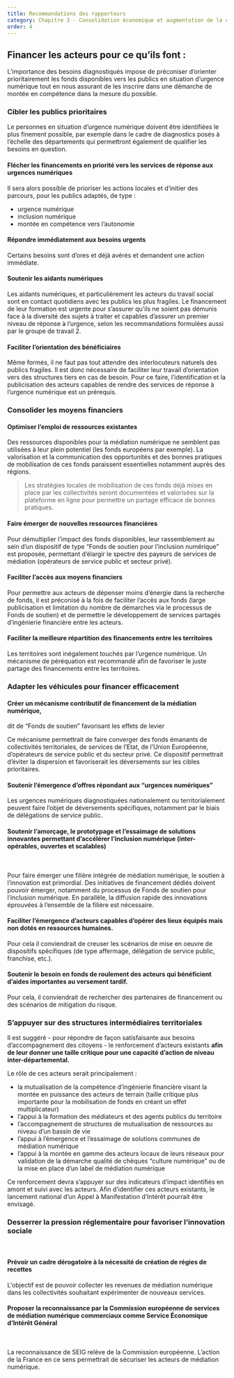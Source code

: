```yaml
---
title: Recommandations des rapporteurs
category: Chapitre 3 - Consolidation économique et augmentation de la capacité d’action des acteurs
order: 4
---
```


## **Financer les acteurs pour ce qu’ils font :**

L’importance des besoins diagnostiqu&eacute;s impose de pr&eacute;coniser d’orienter prioritairement les fonds disponibles vers les publics en situation d’urgence num&eacute;rique tout en nous assurant de les inscrire dans une d&eacute;marche de mont&eacute;e en comp&eacute;tence dans la mesure du possible.

### **Cibler les publics prioritaires**

Le personnes en situation d’urgence num&eacute;rique doivent &ecirc;tre identifi&eacute;es le plus finement possible, par exemple dans le cadre de diagnostics pos&eacute;s &agrave; l’&eacute;chelle des d&eacute;partements qui permettront &eacute;galement de qualifier les besoins en question.

#### **Fl&eacute;cher les financements en priorit&eacute; vers les services de r&eacute;ponse aux urgences num&eacute;riques**

Il sera alors possible de prioriser les actions locales et d’initier des parcours, pour les publics adapt&eacute;s, de type :

* urgence num&eacute;rique
* inclusion num&eacute;rique
* mont&eacute;e en comp&eacute;tence vers l’autonomie

#### **R&eacute;pondre imm&eacute;diatement aux besoins urgents**

Certains besoins sont d’ores et d&eacute;j&agrave; av&eacute;r&eacute;s et demandent une action imm&eacute;diate.

#### **Soutenir les aidants num&eacute;riques**

Les aidants num&eacute;riques, et particuli&egrave;rement les acteurs du travail social sont en contact quotidiens avec les publics les plus fragiles. Le financement de leur formation est urgente pour s’assurer qu’ils ne soient pas d&eacute;munis face &agrave; la diversit&eacute; des sujets &agrave; traiter et capables d’assurer un premier niveau de r&eacute;ponse &agrave; l’urgence, selon les recommandations formul&eacute;es aussi par le groupe de travail 2.

#### **Faciliter l’orientation des b&eacute;n&eacute;ficiaires**

M&ecirc;me form&eacute;s, il ne faut pas tout attendre des interlocuteurs naturels des publics fragiles. Il est donc n&eacute;cessaire de faciliter leur travail d’orientation vers des structures tiers en cas de besoin. Pour ce faire, l’identification et la publicisation des acteurs capables de rendre des services de r&eacute;ponse &agrave; l’urgence num&eacute;rique est un pr&eacute;requis.

### **Consolider les moyens financiers**

#### **Optimiser l’emploi de ressources existantes**

Des ressources disponibles pour la m&eacute;diation num&eacute;rique ne semblent pas utilis&eacute;es &agrave; leur plein potentiel (les fonds europ&eacute;ens par exemple). La valorisation et la communication des opportunit&eacute;s et des bonnes pratiques de mobilisation de ces fonds paraissent essentielles notamment aupr&egrave;s des r&eacute;gions.

> Les strat&eacute;gies locales de mobilisation de ces fonds d&eacute;j&agrave; mises en place par les collectivit&eacute;s seront document&eacute;es et valoris&eacute;es sur la plateforme en ligne pour permettre un partage efficace de bonnes pratiques.

#### **Faire &eacute;merger de nouvelles ressources financi&egrave;res**

Pour d&eacute;multiplier l’impact des fonds disponibles, leur rassemblement au sein d’un dispositif de type “Fonds de soutien pour l’inclusion num&eacute;rique” est propos&eacute;e, permettant d’&eacute;largir le spectre des payeurs de services de m&eacute;diation (op&eacute;rateurs de service public et secteur priv&eacute;).

#### **Faciliter l’acc&egrave;s aux moyens financiers**

Pour permettre aux acteurs de d&eacute;penser moins d’&eacute;nergie dans la recherche de fonds, il est pr&eacute;conis&eacute; &agrave; la fois de faciliter l’acc&egrave;s aux fonds (large publicisation et limitation du nombre de d&eacute;marches via le processus de Fonds de soutien) et de permettre le d&eacute;veloppement de services partag&eacute;s d’ing&eacute;nierie financi&egrave;re entre les acteurs.

#### **Faciliter la meilleure r&eacute;partition des financements entre les territoires**

Les territoires sont in&eacute;galement touch&eacute;s par l’urgence num&eacute;rique. Un m&eacute;canisme de p&eacute;r&eacute;quation est recommand&eacute; afin de favoriser le juste partage des financements entre les territoires.

### **Adapter les v&eacute;hicules pour financer efficacement**

#### **Cr&eacute;er un m&eacute;canisme contributif de financement de la m&eacute;diation num&eacute;rique,**

dit de “Fonds de soutien” favorisant les effets de levier

Ce m&eacute;canisme permettrait de faire converger des fonds &eacute;manants de collectivit&eacute;s territoriales, de services de l’Etat, de l’Union Europ&eacute;enne, d’op&eacute;rateurs de service public et du secteur priv&eacute;. Ce dispositif permettrait d’&eacute;viter la dispersion et favoriserait les d&eacute;versements sur les cibles prioritaires.

#### Soutenir l’&eacute;mergence d’offres r&eacute;pondant aux “urgences num&eacute;riques”

Les urgences num&eacute;riques diagnostiqu&eacute;es nationalement ou territorialement peuvent faire l’objet de d&eacute;versements sp&eacute;cifiques, notamment par le biais de d&eacute;l&eacute;gations de service public.

#### Soutenir l’amor&ccedil;age, le prototypage et l’essaimage de solutions innovantes permettant d’acc&eacute;l&eacute;rer l’inclusion num&eacute;rique (inter-op&eacute;rables, ouvertes et scalables)

&nbsp;

Pour faire &eacute;merger une fili&egrave;re int&eacute;gr&eacute;e de m&eacute;diation num&eacute;rique, le soutien &agrave; l’innovation est primordial. Des initiatives de financement d&eacute;di&eacute;s doivent pouvoir &eacute;merger, notamment du processus de Fonds de soutien pour l’inclusion num&eacute;rique. En parall&egrave;le, la diffusion rapide des innovations &eacute;prouv&eacute;es &agrave; l’ensemble de la fili&egrave;re est n&eacute;cessaire.

#### F**aciliter l’&eacute;mergence d’acteurs capables d’op&eacute;rer des lieux &eacute;quip&eacute;s mais non dot&eacute;s en ressources humaines**.

Pour cela il conviendrait de creuser les sc&eacute;narios de mise en oeuvre de dispositifs sp&eacute;cifiques (de type affermage, d&eacute;l&eacute;gation de service public, franchise, etc.).

#### **Soutenir le besoin en fonds de roulement des acteurs qui b&eacute;n&eacute;ficient d’aides importantes au versement tardif.**

Pour cela, il conviendrait de rechercher des partenaires de financement ou des sc&eacute;narios de mitigation du risque.

### S’appuyer sur des structures interm&eacute;diaires territoriales&nbsp;

Il est sugg&eacute;r&eacute; - pour r&eacute;pondre de fa&ccedil;on satisfaisante aux besoins d’accompagnement des citoyens - le renforcement d’acteurs existants **afin de leur donner une taille critique pour une capacit&eacute; d’action de niveau inter-d&eacute;partemental.**

Le r&ocirc;le de ces acteurs serait principalement :

* la mutualisation de la comp&eacute;tence d’ing&eacute;nierie financi&egrave;re visant la mont&eacute;e en puissance des acteurs de terrain (taille critique plus importante pour la mobilisation de fonds en cr&eacute;ant un effet multiplicateur)
* l’appui &agrave; la formation des m&eacute;diateurs et des agents publics du territoire
* l’accompagnement de structures de mutualisation de ressources au niveau d’un bassin de vie
* l’appui &agrave; l’&eacute;mergence et l’essaimage de solutions communes de m&eacute;diation num&eacute;rique
* l’appui &agrave; la mont&eacute;e en gamme des acteurs locaux de leurs r&eacute;seaux pour validation de la d&eacute;marche qualit&eacute; de ch&egrave;ques “culture num&eacute;rique” ou de la mise en place d’un label de m&eacute;diation num&eacute;rique

Ce renforcement devra s’appuyer sur des indicateurs d’impact identifi&eacute;s en amont et suivi avec les acteurs. Afin d’identifier ces acteurs existants, le lancement national d’un Appel &agrave; Manifestation d’Int&eacute;r&ecirc;t pourrait &ecirc;tre envisag&eacute;.

### **Desserrer la pression r&eacute;glementaire pour favoriser l’innovation sociale**

&nbsp;

#### Pr&eacute;voir un cadre d&eacute;rogatoire &agrave; la n&eacute;cessit&eacute; de cr&eacute;ation de r&eacute;gies de recettes

L'objectif est de pouvoir collecter les revenues de m&eacute;diation num&eacute;rique dans les collectivit&eacute;s souhaitant exp&eacute;rimenter de nouveaux services.

#### **Proposer la reconnaissance par la Commission europ&eacute;enne de services de m&eacute;diation num&eacute;rique commerciaux comme Service &Eacute;conomique d’Int&eacute;r&ecirc;t G&eacute;n&eacute;ral**

&nbsp;

La reconnaissance de SEIG rel&egrave;ve de la Commission europ&eacute;enne. L’action de la France en ce sens permettrait de s&eacute;curiser les acteurs de m&eacute;diation num&eacute;rique.